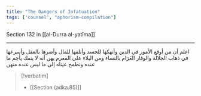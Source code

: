 ```yaml
---
title: "The Dangers of Infatuation"
tags: ['counsel', "aphorism-compilation"]
---
```


 Section 132 in [[al-Durra al-yatīma]]

---
اعلم أن من أوقع الأمور في الدين وأنهكها للجسد وأتلفها للمال وأضرها بالعقل وأسرعها في ذهاب الجلالة والوقار الغَرَام بالنساء ومن البلاء على المغرم بهن أنه لا ينفك يأجم ما عنده وتطمح عيناه إلى ما ليس عنده منهن

> [!verbatim]
> - [[Section (adka.85)]]
